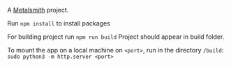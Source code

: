 A [Metalsmith](http://www.metalsmith.io) project.

Run `npm install` to install packages

For building project run `npm run build`
Project should appear in build folder.

To mount the app on a local machine on `<port>`, run in the directory `/build`:
`sudo python3 -m http.server <port>`
